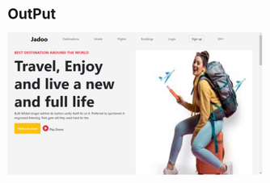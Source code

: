 # OutPut
![image alt](https://github.com/NajamRazzaq/Travel-Agency/blob/a21cc78e4852ba935b729ffe1019d57ee01dade1/Screenshot%20(14).png)

